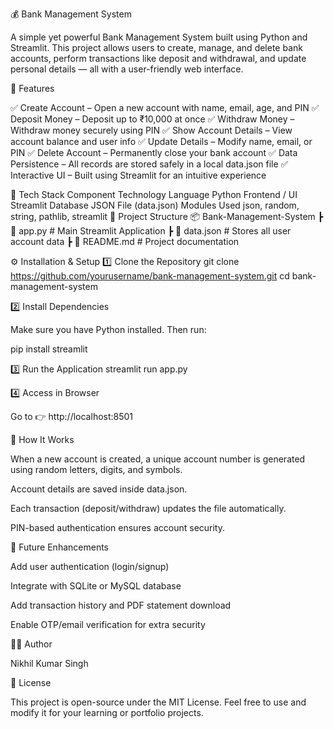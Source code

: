 💰 Bank Management System

A simple yet powerful Bank Management System built using Python and Streamlit.
This project allows users to create, manage, and delete bank accounts, perform transactions like deposit and withdrawal, and update personal details — all with a user-friendly web interface.

🚀 Features

✅ Create Account – Open a new account with name, email, age, and PIN
✅ Deposit Money – Deposit up to ₹10,000 at once
✅ Withdraw Money – Withdraw money securely using PIN
✅ Show Account Details – View account balance and user info
✅ Update Details – Modify name, email, or PIN
✅ Delete Account – Permanently close your bank account
✅ Data Persistence – All records are stored safely in a local data.json file
✅ Interactive UI – Built using Streamlit for an intuitive experience

🧠 Tech Stack
Component	Technology
Language	Python
Frontend / UI	Streamlit
Database	JSON File (data.json)
Modules Used	json, random, string, pathlib, streamlit
📂 Project Structure
📦 Bank-Management-System
 ┣ 📜 app.py                # Main Streamlit Application
 ┣ 📜 data.json             # Stores all user account data
 ┣ 📜 README.md             # Project documentation
 

⚙️ Installation & Setup
1️⃣ Clone the Repository
git clone https://github.com/yourusername/bank-management-system.git
cd bank-management-system

2️⃣ Install Dependencies

Make sure you have Python installed. Then run:

pip install streamlit

3️⃣ Run the Application
streamlit run app.py

4️⃣ Access in Browser

Go to 👉 http://localhost:8501

🧩 How It Works

When a new account is created, a unique account number is generated using random letters, digits, and symbols.

Account details are saved inside data.json.

Each transaction (deposit/withdraw) updates the file automatically.

PIN-based authentication ensures account security.



🧠 Future Enhancements

Add user authentication (login/signup)

Integrate with SQLite or MySQL database

Add transaction history and PDF statement download

Enable OTP/email verification for extra security

👨‍💻 Author

Nikhil Kumar Singh

🪪 License

This project is open-source under the MIT License.
Feel free to use and modify it for your learning or portfolio projects.
